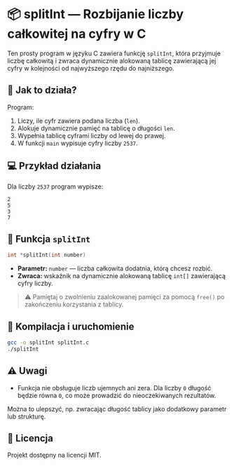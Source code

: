 # 📦 splitInt — Rozbijanie liczby całkowitej na cyfry w C

Ten prosty program w języku C zawiera funkcję `splitInt`, która przyjmuje liczbę całkowitą i zwraca dynamicznie alokowaną tablicę zawierającą jej cyfry w kolejności od najwyższego rzędu do najniższego.

## 🔧 Jak to działa?

Program:

1. Liczy, ile cyfr zawiera podana liczba (`len`).
2. Alokuje dynamicznie pamięć na tablicę o długości `len`.
3. Wypełnia tablicę cyframi liczby od lewej do prawej.
4. W funkcji `main` wypisuje cyfry liczby `2537`.

## 💻 Przykład działania

Dla liczby `2537` program wypisze:

```
2 
5 
3 
7 
```

## 🧠 Funkcja `splitInt`

```c
int *splitInt(int number)
```

- **Parametr:** `number` — liczba całkowita dodatnia, którą chcesz rozbić.
- **Zwraca:** wskaźnik na dynamicznie alokowaną tablicę `int[]` zawierającą cyfry liczby.

> ⚠️ Pamiętaj o zwolnieniu zaalokowanej pamięci za pomocą `free()` po zakończeniu korzystania z tablicy.

## 🚀 Kompilacja i uruchomienie

```bash
gcc -o splitInt splitInt.c
./splitInt
```

## ⚠️ Uwagi

- Funkcja nie obsługuje liczb ujemnych ani zera. Dla liczby `0` długość będzie równa `0`, co może prowadzić do nieoczekiwanych rezultatów.

Można to ulepszyć, np. zwracając długość tablicy jako dodatkowy parametr lub strukturę.

## 📄 Licencja

Projekt dostępny na licencji MIT.
